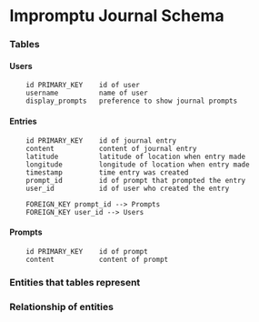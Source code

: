 # Impromptu Journal Schema

### Tables
#### Users 
``` 
    id PRIMARY_KEY    id of user
    username          name of user
    display_prompts   preference to show journal prompts
```

#### Entries 
``` 
    id PRIMARY_KEY    id of journal entry
    content           content of journal entry
    latitude          latitude of location when entry made
    longitude         longitude of location when entry made
    timestamp         time entry was created
    prompt_id         id of prompt that prompted the entry
    user_id           id of user who created the entry
    
    FOREIGN_KEY prompt_id --> Prompts
    FOREIGN_KEY user_id --> Users
```

#### Prompts 
``` 
    id PRIMARY_KEY    id of prompt
    content           content of prompt
```

### Entities that tables represent

### Relationship of entities
